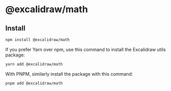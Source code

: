 # @excalidraw/math

## Install

```bash
npm install @excalidraw/math
```

If you prefer Yarn over npm, use this command to install the Excalidraw utils package:

```bash
yarn add @excalidraw/math
```

With PNPM, similarly install the package with this command:

```bash
pnpm add @excalidraw/math
```
